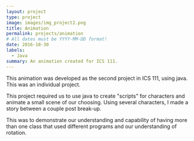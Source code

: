 ```yaml
---
layout: project
type: project
image: images/img_project2.png
title: Animation
permalink: projects/animation
# All dates must be YYYY-MM-DD format!
date: 2016-10-30
labels:
  - Java
summary: An animation created for ICS 111.
---
```


This animation was developed as the second project in ICS 111, using java. This was an individual project.

This project required us to use java to create "scripts" for characters and animate a small scene of our choosing. Using several characters, I made a story between a couple post break-up.

This was to demonstrate our understanding and capability of having more than one class that used different programs and our understanding of rotation.
